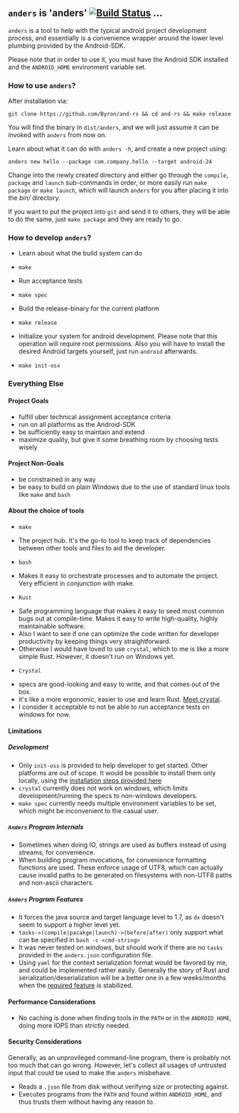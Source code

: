 ## `anders` is 'anders' [![Build Status](https://travis-ci.org/Byron/and-rs.svg?branch=master)](https://travis-ci.org/Byron/and-rs) ...
`anders` is a tool to help with the typical android project development process, and essentially is a convenience wrapper around the lower level plumbing provided by the Android-SDK.

Please note that in order to use it, you must have the Android SDK installed and the `ANDROID_HOME` environment variable set.

### How to use `anders`?

After installation via:
```
git clone https://github.com/Byron/and-rs && cd and-rs && make release
```

You will find the binary in `dist/anders`, and we will just assume it can be invoked with `anders` from now on.

Learn about what it can do with `anders -h`, and create a new project using:
```
anders new hello --package com.company.hello --target android-24
```

Change into the newly created directory and either go through the `compile`, `package` and `launch` sub-commands in order, or more easily run `make package` or `make launch`, which will launch `anders` for you after placing it into the _bin/_ directory.

If you want to put the project into `git` and send it to others, they will be able to do the same, just `make package` and they are ready to go.

### How to develop `anders`?

* Learn about what the build system can do
 + `make`
* Run acceptance tests
 + `make spec`
* Build the release-binary for the current platform
 + `make release`
* Initialize your system for android development. Please note that this operation will require root permissions. Also you will have to install the desired Android targets yourself, just run `android` afterwards.
 + `make init-osx`

### Everything Else

#### Project Goals
* fulfill uber technical assignment acceptance criteria
* run on all platforms as the Android-SDK
* be sufficiently easy to maintain and extend
* maximize quality, but give it some breathing room by choosing tests wisely

#### Project Non-Goals
* be constrained in any way
* be easy to build on plain Windows due to the use of standard linux tools like `make` and `bash`

#### About the choice of tools
* `make`
 + The project hub. It's the go-to tool to keep track of dependencies between other tools and files to aid the developer.
* `bash`
 + Makes it easy to orchestrate processes and to automate the project. Very efficient in conjunction with make.
* `Rust`
 + Safe programming language that makes it easy to seed most common bugs out at compile-time. Makes it easy to write high-quality, highly maintainable software.
 + Also I want to see if one can optimize the code written for developer productivity by keeping things very straightforward.
 + Otherwise I would have loved to use `crystal`, which to me is like a more simple Rust. However, it doesn't run on Windows yet.
* `Crystal`
 + specs are good-looking and easy to write, and that comes out of the box.
 + it's like a more ergonomic, easier to use and learn Rust. [Meet crystal][meet-crystal].
 + I consider it acceptable to not be able to run acceptance tests on windows for now.

#### Limitations
##### Development
 * Only `init-osx` is provided to help developer to get started. Other platforms are out of scope. It would be possible to install them only locally, using the [installation steps provided here][manual-android-platform-tools]
 * `crystal` currently does not work on windows, which limits development/running the specs to non-windows developers.
 * `make spec` currently needs multiple environment variables to be set, which might be inconvenient to the casual user.

##### `Anders` Program Internals
 * Sometimes when doing IO, strings are used as buffers instead of using streams, for convenience.
 * When building program invocations, for convenience formatting functions are used. These enforce usage of UTF8, which can actually cause invalid paths to be generated on filesystems with non-UTF8 paths and non-ascii characters.

##### `Anders` Program Features
 * It forces the java source and target language level to 1.7, as `dx` doesn't seem to support a higher level yet.
 * `tasks->(compile|pacakge|launch)->(before|after)` only support what can be specified in `bash -c <cmd-string>`
 * It was never tested on _windows_, but should work if there are no `tasks` provided in the `anders.json` configuration file.
 * Using `yaml` for the context serialization format would be favored by me, and could be implemented rather easily. Generally the story of Rust and serialization/deserialization will be a better one in a few weeks/months when the [required feature][serde-macros] is stabilized.

#### Performance Considerations
 * No caching is done when finding tools in the `PATH` or in the `ANDROID_HOME`, doing more IOPS than strictly needed.

#### Security Considerations
Generally, as an unprovileged command-line program, there is probably not too much that can go wrong. However, let's collect all usages of untrusted input that could be used to make the `anders` misbehave.

 * Reads a `.json` file from disk without verifying size or protecting against.
 * Executes programs from the `PATH` and found within `ANDROID_HOME`, and thus trusts them without having any reason to.

[exe-on-windows]: http://stackoverflow.com/questions/37498864/finding-executable-in-path-with-rust
[manual-android-platform-tools]: http://stackoverflow.com/questions/31374085/installing-adb-on-mac-os-x
[meet-crystal]: https://www.youtube.com/watch?v=tAw5puTcGhA
[serde-macros]: https://users.rust-lang.org/t/serde-transitioning-to-macros-1-1/7437

